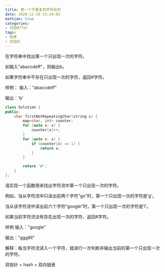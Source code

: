 ```yaml
---
title: 第一个不重复的字符系列
date: 2020-12-29 23:34:03
mathjax: true
categories:
- 剑指Offer
tags: 
- 哈希
- 双指针
---
```


在字符串中找出第一个只出现一次的字符。

如输入"abaccdeff"，则输出b。

如果字符串中不存在只出现一次的字符，返回#字符。

样例：
输入："abaccdeff"

输出：'b'


```cpp
class Solution {
public:
    char firstNotRepeatingChar(string s) {
        map<char, int> counter;
        for (auto x: s) {
            counter[x]++;
        }
        for (auto x: s) {
            if (counter[x] == 1) {
                return x;
            }
        }

        return '#';
    }
};
```

请实现一个函数用来找出字符流中第一个只出现一次的字符。

例如，当从字符流中只读出前两个字符”go”时，第一个只出现一次的字符是’g’。

当从该字符流中读出前六个字符”google”时，第一个只出现一次的字符是’l’。

如果当前字符流没有存在出现一次的字符，返回#字符。

样例
输入："google"

输出："ggg#ll"

解释：每当字符流读入一个字符，就进行一次判断并输出当前的第一个只出现一次的字符。

双指针
+
hash + 双向链表

```cpp

```
